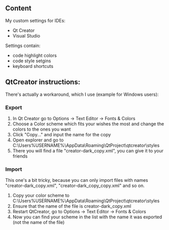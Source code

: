 ## Content

My custom settings for IDEs:
- Qt Creator
- Visual Studio

Settings contain:
- code highlight colors
- code style setgins
- keyboard shortcuts

## QtCreator instructions:

There's actually a workaround, which I use (example for Windows users):

### Export

1. In Qt Creator go to Options → Text Editor → Fonts & Colors
1. Choose a Color scheme which fits your wishes the most and change the colors to the ones you want
1. Click "Copy..." and input the name for the copy
1. Open explorer and go to C:\Users\%USERNAME%\AppData\Roaming\QtProject\qtcreator\styles
1. There you will find a file "creator-dark_copy.xml", you can give it to your friends

### Import

This one's a bit tricky, because you can only import files with names "creator-dark_copy.xml", "creator-dark_copy_copy.xml" and so on.

1. Copy your color scheme to C:\Users\%USERNAME%\AppData\Roaming\QtProject\qtcreator\styles
1. Ensure that the name of the file is creator-dark_copy.xml
1. Restart QtCreator, go to Options → Text Editor → Fonts & Colors
1. Now you can find your scheme in the list with the name it was exported (not the name of the file)